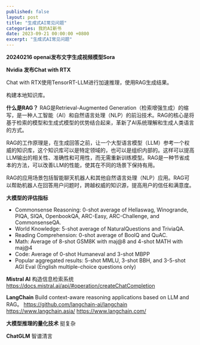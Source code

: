 ```yaml
---
published: false
layout: post
title: "生成式AI常见问题"
categories: 我的AI新书
date: 2023-09-21 00:00:00 +0800
excerpt: "生成式AI常见问题"
---
```



**20240216 openai发布文字生成视频模型Sora**


**Nvidia 发布Chat with RTX**

Chat with RTX使用TensorRT-LLM进行加速推理，使用RAG生成结果。

构建本地知识库。

**什么是RAG？**
RAG是Retrieval-Augmented Generation（检索增强生成）的缩写，是一种人工智能（AI）和自然语言处理（NLP）的前沿技术。RAG的核心是将基于检索的模型和生成式模型的优势结合起来，革新了AI系统理解和生成人类语言的方式。

RAG的工作原理是，在生成回答之前，让一个大型语言模型（LLM）参考一个权威的知识库，这个知识库可以是特定领域的，也可以是组织内部的。这样可以提高LLM输出的相关性、准确性和可用性，而无需重新训练模型。RAG是一种节省成本的方法，可以改善LLM的性能，使其在不同的场景下保持有用。

RAG的应用场景包括智能聊天机器人和其他自然语言处理（NLP）应用。RAG可以帮助机器人在回答用户问题时，跨越权威的知识源，提高用户的信任和满意度。


**大模型的评估指标**
- Commonsense Reasoning: 0-shot average of Hellaswag, Winogrande, PIQA, SIQA, OpenbookQA, ARC-Easy, ARC-Challenge, and CommonsenseQA.
- World Knowledge: 5-shot average of NaturalQuestions and TriviaQA.
- Reading Comprehension: 0-shot average of BoolQ and QuAC.
- Math: Average of 8-shot GSM8K with maj@8 and 4-shot MATH with maj@4
- Code: Average of 0-shot Humaneval and 3-shot MBPP
- Popular aggregated results: 5-shot MMLU, 3-shot BBH, and 3-5-shot AGI Eval (English multiple-choice questions only)


**Mistral AI**
构造信息检索系统
https://docs.mistral.ai/api/#operation/createChatCompletion


**LangChain**
Build context-aware reasoning applications based on LLM and RAG。
https://github.com/langchain-ai/langchain
https://www.langchain.asia/
https://www.langchain.com/


**大模型推理的量化技术**
挺复杂

**ChatGLM**
智谱清言




